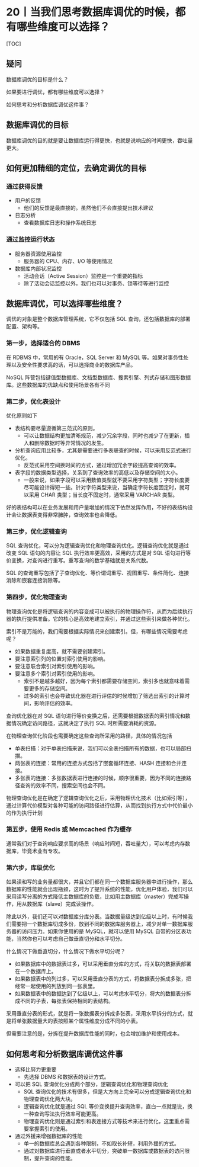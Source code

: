# 20丨当我们思考数据库调优的时候，都有哪些维度可以选择？

[TOC]

## 疑问

数据库调优的目标是什么？

如果要进行调优，都有哪些维度可以选择？

如何思考和分析数据库调优这件事？

## 数据库调优的目标

数据库调优的目的就是要让数据库运行得更快，也就是说响应的时间更快，吞吐量更大。

## 如何更加精细的定位，去确定调优的目标

### 通过获得反馈

-   用户的反馈
    -   他们的反馈是最直接的。虽然他们不会直接提出技术建议
-   日志分析
    -   查看数据库日志和操作系统日志

### 通过监控运行状态

-   服务器资源使用监控
    -   服务器的 CPU、内存、I/O 等使用情况
-   数据库内部状况监控
    -   活动会话（Active Session）监控是一个重要的指标
    -   除了活动会话监控以外，我们也可以对事务、锁等待等进行监控

## 数据库调优，可以选择哪些维度？

调优的对象是整个数据库管理系统，它不仅包括 SQL 查询，还包括数据库的部署配置、架构等。

### 第一步，选择适合的 DBMS

在 RDBMS 中，常用的有 Oracle，SQL Server 和 MySQL 等。如果对事务性处理以及安全性要求高的话，可以选择商业的数据库产品。

NoSQL 阵营包括键值型数据库、文档型数据库、搜索引擎、列式存储和图形数据库。这些数据库的优缺点和使用场景各有不同

### 第二步，优化表设计

优化原则如下

-   表结构要尽量遵循第三范式的原则。
    -   可以让数据结构更加清晰规范，减少冗余字段，同时也减少了在更新，插入和删除数据时等异常情况的发生。
-   分析查询应用比较多，尤其是需要进行多表联查的时候，可以采用反范式进行优化。
    -   反范式采用空间换时间的方式，通过增加冗余字段提高查询的效率。
-   表字段的数据类型选择，关系到了查询效率的高低以及存储空间的大小。
    -   一般来说，如果字段可以采用数值类型就不要采用字符类型；字符长度要尽可能设计得短一些。针对字符类型来说，当确定字符长度固定时，就可以采用 CHAR 类型；当长度不固定时，通常采用 VARCHAR 类型。

好的表结构可以在业务发展和用户量增加的情况下依然发挥作用，不好的表结构设计会让数据表变得非常臃肿，查询效率也会降低。

### 第三步，优化逻辑查询

SQL 查询优化，可以分为逻辑查询优化和物理查询优化。逻辑查询优化就是通过改变 SQL 语句的内容让 SQL 执行效率更高效，采用的方式是对 SQL 语句进行等价变换，对查询进行重写。重写查询的数学基础就是关系代数。

SQL 的查询重写包括了子查询优化、等价谓词重写、视图重写、条件简化、连接消除和嵌套连接消除等。

### 第四步，优化物理查询

物理查询优化是将逻辑查询的内容变成可以被执行的物理操作符，从而为后续执行器的执行提供准备。它的核心是高效地建立索引，并通过这些索引来做各种优化。

索引不是万能的，我们需要根据实际情况来创建索引。但，有哪些情况需要考虑呢？

-   如果数据重复度高，就不需要创建索引。
-   要注意索引列的位置对索引使用的影响。
-   要注意联合索引对索引使用的影响。
-   要注意多个索引对索引使用的影响。
    -   索引不是越多越好，因为每个索引都需要存储空间，索引多也就意味着需要更多的存储空间。
    -   过多的索引也会导致优化器在进行评估的时候增加了筛选出索引的计算时间，影响评估的效率。

查询优化器在对 SQL 语句进行等价变换之后，还需要根据数据表的索引情况和数据情况确定访问路径，这就决定了执行 SQL 时所需要消耗的资源。

在物理查询优化阶段也需要确定这些查询所采用的路径，具体的情况包括

-   单表扫描：对于单表扫描来说，我们可以全表扫描所有的数据，也可以局部扫描。
-   两张表的连接：常用的连接方式包括了嵌套循环连接、HASH 连接和合并连接。
-   多张表的连接：多张数据表进行连接的时候，顺序很重要，因为不同的连接路径查询的效率不同，搜索空间也会不同。

物理查询优化是在确定了逻辑查询优化之后，采用物理优化技术（比如索引等），通过计算代价模型对各种可能的访问路径进行估算，从而找到执行方式中代价最小的作为执行计划

### 第五步，使用 Redis 或 Memcached 作为缓存

通常我们对于查询响应要求高的场景（响应时间短，吞吐量大），可以考虑内存数据库，毕竟术业有专攻。

### 第六步，库级优化

如果读和写的业务量都很大，并且它们都在同一个数据库服务器中进行操作，那么数据库的性能就会出现瓶颈，这时为了提升系统的性能，优化用户体验，我们可以采用读写分离的方式降低主数据库的负载，比如用主数据库（master）完成写操作，用从数据库（slave）完成读操作。

除此以外，我们还可以对数据库分库分表。当数据量级达到亿级以上时，有时候我们需要把一个数据库切成多份，放到不同的数据库服务器上，减少对单一数据库服务器的访问压力。如果你使用的是 MySQL，就可以使用 MySQL 自带的分区表功能，当然你也可以考虑自己做垂直切分和水平切分。

什么情况下做垂直切分，什么情况下做水平切分呢？

-   如果数据库中的数据表过多，可以采用垂直分库的方式，将关联的数据表部署在一个数据库上。
-   如果数据表中的列过多，可以采用垂直分表的方式，将数据表分拆成多张，把经常一起使用的列放到同一张表里。
-   如果数据表中的数据达到了亿级以上，可以考虑水平切分，将大的数据表分拆成不同的子表，每张表保持相同的表结构。

采用垂直分表的形式，就是将一张数据表分拆成多张表，采用水平拆分的方式，就是将单张数据量大的表按照某个属性维度分成不同的小表。

但需要注意的是，分拆在提升数据库性能的同时，也会增加维护和使用成本。

## 如何思考和分析数据库调优这件事

-   选择比努力更重要
    -   先选择 DBMS 和数据表的设计方式。
-   可以把 SQL 查询优化分成两个部分，逻辑查询优化和物理查询优化
    -   SQL 查询优化的技术有很多，但是大方向上完全可以分成逻辑查询优化和物理查询优化两大块。
    -   逻辑查询优化就是通过 SQL 等价变换提升查询效率，直白一点就是说，换一种查询写法执行效率可能更高。
    -   物理查询优化则是通过索引和表连接方式等技术来进行优化，这里重点需要掌握索引的使用。
-   通过外援来增强数据库的性能
    -   单一的数据库总会遇到各种限制，不如取长补短，利用外援的方式。
    -   通过对数据库进行垂直或者水平切分，突破单一数据库或数据表的访问限制，提升查询的性能。